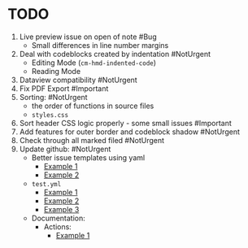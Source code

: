 # TODO

1. Live preview issue on open of note #Bug
    - Small differences in line number margins
2. Deal with codeblocks created by indentation #NotUrgent
    - Editing Mode (`cm-hmd-indented-code`)
    - Reading Mode
3. Dataview compatibility #NotUrgent
4. Fix PDF Export #Important
5. Sorting: #NotUrgent
    - the order of functions in source files
    - `styles.css`
6. Sort header CSS logic properly - some small issues #Important
7. Add features for outer border and codeblock shadow #NotUrgent
8. Check through all marked filed #NotUrgent
9. Update github: #NotUrgent
    - Better issue templates using yaml
      - [Example 1](https://github.com/javalent/admonitions/tree/main/.github/ISSUE_TEMPLATE)
      - [Example 2](https://github.com/obsidian-tasks-group/obsidian-tasks/tree/main/.github/ISSUE_TEMPLATE)
    - `test.yml`
      - [Example 1](https://github.com/tgrosinger/advanced-tables-obsidian/blob/main/.github/workflows/main.yml)
      - [Example 2](https://github.com/chhoumann/quickadd/blob/master/.github/workflows/test.yml)
      - [Example 3](https://github.com/obsidian-tasks-group/obsidian-tasks/blob/main/.github/workflows/verify.yml)
    - Documentation:
      - Actions:
        - [Example 1](https://github.com/obsidian-tasks-group/obsidian-tasks/blob/main/.github/workflows/update-docs-markdown.yml)
